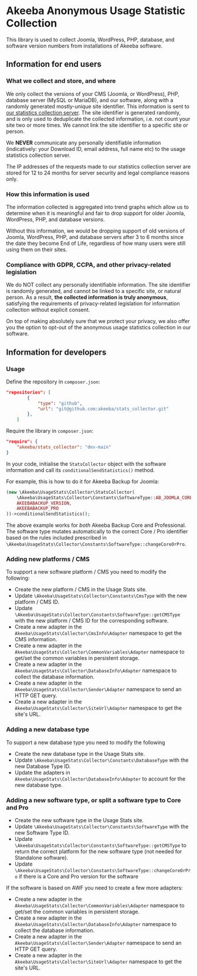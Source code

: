 # Akeeba Anonymous Usage Statistic Collection

This library is used to collect Joomla, WordPress, PHP, database, and software version numbers from installations of Akeeba software.

## Information for end users

### What we collect and store, and where

We only collect the versions of your CMS (Joomla, or WordPress), PHP, database server (MySQL or MariaDB), and our software, along with a randomly generated mostly-unique site identifier. This information is sent to [our statistics collection server](https://abrandnewsite.com). The site identifier is generated randomly, and is only used to deduplicate the collected information, i.e. not count your site two or more times. We cannot link the site identifier to a specific site or person.

We **NEVER** communicate any personally identifiable information (indicatively: your Download ID, email address, full name etc) to the usage statistics collection server. 

The IP addresses of the requests made to our statistics collection server are stored for 12 to 24 months for server security and legal compliance reasons only.

### How this information is used

The information collected is aggregated into trend graphs which allow us to determine when it is meaningful and fair to drop support for older Joomla, WordPress, PHP, and database versions. 

Without this information, we would be dropping support of old versions of Joomla, WordPress, PHP, and database servers after 3 to 6 months since the date they become End of Life, regardless of how many users were still using them on their sites.

### Compliance with GDPR, CCPA, and other privacy-related legislation

We do NOT collect any personally identifiable information. The site identifier is randomly generated, and cannot be linked to a specific site, or natural person. As a result, **the collected information is truly anonymous**, satisfying the requirements of privacy-related legislation for information collection without explicit consent.

On top of making absolutely sure that we protect your privacy, we also offer you the option to opt-out of the anonymous usage statistics collection in our software.

## Information for developers

### Usage

Define the repository in `composer.json`:

```json
"repositories": [
		{
			"type": "github",
			"url": "git@github.com:akeeba/stats_collector.git"
		},
	]
```

Require the library in `composer.json`:

```json
"require": {
    "akeeba/stats_collector": "dev-main"
}
```

In your code, initialise the `StatsCollector` object with the software information and call its `conditionalSendStatistics()` method.

For example, this is how to do it for Akeeba Backup for Joomla:

```php
(new \Akeeba\UsageStats\Collector\StatsCollector(
    \Akeeba\UsageStats\Collector\Constants\SoftwareType::AB_JOOMLA_CORE,
    AKEEBABACKUP_VERSION,
    AKEEBABACKUP_PRO
))->conditionalSendStatistics();
```

The above example works for _both_ Akeeba Backup Core and Professional. The software type mutates automatically to the correct Core / Pro identifier based on the rules included prescribed in `\Akeeba\UsageStats\Collector\Constants\SoftwareType::changeCoreOrPro`.

### Adding new platforms / CMS

To support a new software platform / CMS you need to modify the following:

- Create the new platform / CMS in the Usage Stats site.
- Update `\Akeeba\UsageStats\Collector\Constants\CmsType` with the new platform / CMS ID.
- Update `\Akeeba\UsageStats\Collector\Constants\SoftwareType::getCMSType` with the new platform / CMS ID for the corresponding software.
- Create a new adapter in the `Akeeba\UsageStats\Collector\CmsInfo\Adapter` namespace to get the CMS information.
- Create a new adapter in the `Akeeba\UsageStats\Collector\CommonVariables\Adapter` namespace to get/set the common variables in persistent storage.
- Create a new adapter in the `Akeeba\UsageStats\Collector\DatabaseInfo\Adapter` namespace to collect the database information.
- Create a new adapter in the `Akeeba\UsageStats\Collector\Sender\Adapter` namespace to send an HTTP GET query.
- Create a new adapter in the `Akeeba\UsageStats\Collector\SiteUrl\Adapter` namespace to get the site's URL.

### Adding a new database type

To support a new database type you need to modify the following

- Create the new database type in the Usage Stats site.
- Update `\Akeeba\UsageStats\Collector\Constants\DatabaseType` with the new Database Type ID.
- Update the adapters in `Akeeba\UsageStats\Collector\DatabaseInfo\Adapter` to account for the new database type.

### Adding a new software type, or split a software type to Core and Pro

- Create the new software type in the Usage Stats site.
- Update `\Akeeba\UsageStats\Collector\Constants\SoftwareType` with the new Software Type ID.
- Update `\Akeeba\UsageStats\Collector\Constants\SoftwareType::getCMSType` to return the correct platform for the new software type (not needed for Standalone software).
- Update `\Akeeba\UsageStats\Collector\Constants\SoftwareType::changeCoreOrPro` if there is a Core and Pro version for the software

If the software is based on AWF you need to create a few more adapters:

- Create a new adapter in the `Akeeba\UsageStats\Collector\CommonVariables\Adapter` namespace to get/set the common variables in persistent storage.
- Create a new adapter in the `Akeeba\UsageStats\Collector\DatabaseInfo\Adapter` namespace to collect the database information.
- Create a new adapter in the `Akeeba\UsageStats\Collector\Sender\Adapter` namespace to send an HTTP GET query. 
- Create a new adapter in the `Akeeba\UsageStats\Collector\SiteUrl\Adapter` namespace to get the site's URL.
